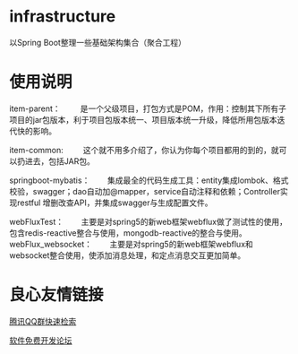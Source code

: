 # infrastructure
以Spring Boot整理一些基础架构集合（聚合工程）

# 使用说明
 item-parent： 
&nbsp;&nbsp;&nbsp;&nbsp;&nbsp; &nbsp; 是一个父级项目，打包方式是POM，作用：控制其下所有子项目的jar包版本，利于项目包版本统一、项目版本统一升级，降低所用包版本迭代快的影响。 

 item-common: 
&nbsp;&nbsp;&nbsp;&nbsp;&nbsp; &nbsp; 这个就不用多介绍了，你认为你每个项目都用的到的，就可以扔进去，包括JAR包。 
        
 springboot-mybatis： 
&nbsp;&nbsp;&nbsp;&nbsp;&nbsp; &nbsp;集成最全的代码生成工具：entity集成lombok、格式校验，swagger；dao自动加@mapper，service自动注释和依赖；Controller实现restful 增删改查API，并集成swagger与生成配置文件。

 webFluxTest： 
&nbsp;&nbsp;&nbsp;&nbsp;&nbsp; &nbsp;主要是对spring5的新web框架webflux做了测试性的使用，包含redis-reactive整合与使用，mongodb-reactive的整合与使用。
 webFlux_websocket： 
&nbsp;&nbsp;&nbsp;&nbsp;&nbsp; &nbsp;主要是对spring5的新web框架webflux和websocket整合使用，使添加消息处理，和定点消息交互更加简单。


 # 良心友情链接

[腾讯QQ群快速检索](http://u.720life.cn/s/8cf73f7c)

[软件免费开发论坛](http://u.720life.cn/s/bbb01dc0)